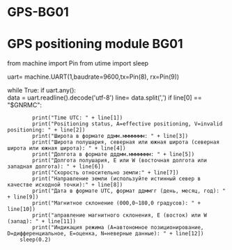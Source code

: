 # GPS-BG01
# GPS positioning module BG01

from machine import Pin
from utime import sleep


uart= machine.UART(1,baudrate=9600,tx=Pin(8), rx=Pin(9))  

while True:
    if uart.any():  
        data = uart.readline().decode('utf-8')
        line= data.split(',')
        if line[0] == "$GNRMC":
            
            print("Time UTC: " + line[1])
            print("Positioning status, A=effective positioning, V=invalid positioning: " + line[2])
            print("Широта в формате ддмм.ммммммм: " + line[3])
            print("Широта полушария, северная или южная широта (северная широта или южная широта): " + line[4])
            print("Долгота в формате дддмм.ммммммм: " + line[5])
            print("Долгота полушария, E или W (восточная долгота или западная долгота): " + line[6])
            print("Скорость относительно земли:" + line[7])
            print("Направление земли (используйте истинный север в качестве исходной точки):" + line[8])
            print("Дата в формате UTC, формат ддммгг (день, месяц, год): " + line[9])
            print("Магнитное склонение (000,0~180,0 градусов): " + line[10])
            print("аправление магнитного склонения, E (восток) или W (запад): " + line[11])
            print("Индикация режима (A=автономное позиционирование, D=дифференциальное, E=оценка, N=неверные данные): " + line[12])
        sleep(0.2)
        
